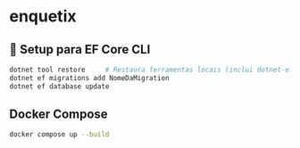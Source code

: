 ﻿# enquetix

## 🚀 Setup para EF Core CLI

```bash
dotnet tool restore     # Restaura ferramentas locais (inclui dotnet-ef)
dotnet ef migrations add NomeDaMigration
dotnet ef database update
```

## Docker Compose

```bash
docker compose up --build
```
